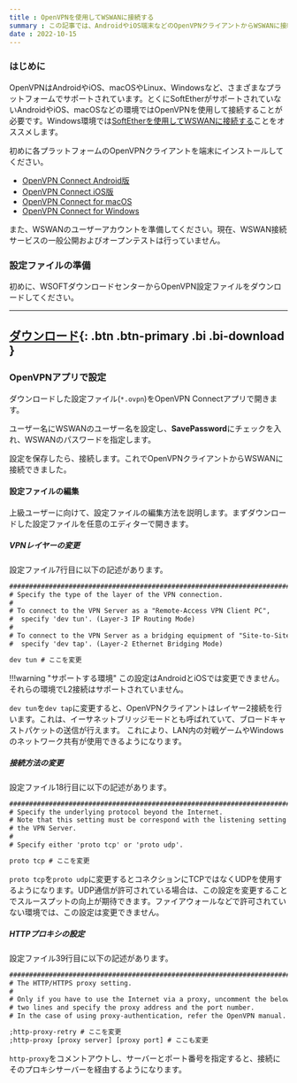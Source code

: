 ```yaml
---
title : OpenVPNを使用してWSWANに接続する
summary : この記事では、AndroidやiOS端末などのOpenVPNクライアントからWSWANに接続する方法について説明します
date : 2022-10-15
---
```


### はじめに
OpenVPNはAndroidやiOS、macOSやLinux、Windowsなど、さまざまなプラットフォームでサポートされています。とくにSoftEtherがサポートされていないAndroidやiOS、macOSなどの環境ではOpenVPNを使用して接続することが必要です。Windows環境では[SoftEtherを使用してWSWANに接続する](./connect-from-softether.md)ことをオススメします。

初めに各プラットフォームのOpenVPNクライアントを端末にインストールしてください。

- [OpenVPN Connect Android版](https://play.google.com/store/apps/details?id=net.openvpn.openvpn)
- [OpenVPN Connect iOS版](https://apps.apple.com/jp/app/openvpn-connect/id590379981)
- [OpenVPN Connect for macOS](https://openvpn.net/client-connect-vpn-for-mac-os/)
- [OpenVPN Connect for Windows](https://openvpn.net/client-connect-vpn-for-windows/)

また、WSWANのユーザーアカウントを準備してください。現在、WSWAN接続サービスの一般公開およびオープンテストは行っていません。

### 設定ファイルの準備
初めに、WSOFTダウンロードセンターからOpenVPN設定ファイルをダウンロードしてください。

---
[ ダウンロード](https://download.wsoft.ws/WS00129){: .btn .btn-primary .bi .bi-download }
---

### OpenVPNアプリで設定
ダウンロードした設定ファイル(`*.ovpn`)をOpenVPN Connectアプリで開きます。

ユーザー名にWSWANのユーザー名を設定し、**SavePassword**にチェックを入れ、WSWANのパスワードを指定します。

設定を保存したら、接続します。これでOpenVPNクライアントからWSWANに接続できました。

#### 設定ファイルの編集
上級ユーザーに向けて、設定ファイルの編集方法を説明します。まずダウンロードした設定ファイルを任意のエディターで開きます。

##### VPNレイヤーの変更
設定ファイル7行目に以下の記述があります。

```txt title="wsnet-wan-openvpn-config.ovpn"
###############################################################################
# Specify the type of the layer of the VPN connection.
#
# To connect to the VPN Server as a "Remote-Access VPN Client PC",
#  specify 'dev tun'. (Layer-3 IP Routing Mode)
#
# To connect to the VPN Server as a bridging equipment of "Site-to-Site VPN",
#  specify 'dev tap'. (Layer-2 Ethernet Bridging Mode)

dev tun # ここを変更
```

!!!warning "サポートする環境"
    この設定はAndroidとiOSでは変更できません。それらの環境でL2接続はサポートされていません。

`dev tun`を`dev tap`に変更すると、OpenVPNクライアントはレイヤー2接続を行います。これは、イーサネットブリッジモードとも呼ばれていて、ブロードキャストパケットの送信が行えます。
これにより、LAN内の対戦ゲームやWindowsのネットワーク共有が使用できるようになります。


##### 接続方法の変更
設定ファイル18行目に以下の記述があります。

```txt title="wsnet-wan-openvpn-config.ovpn"
###############################################################################
# Specify the underlying protocol beyond the Internet.
# Note that this setting must be correspond with the listening setting on
# the VPN Server.
#
# Specify either 'proto tcp' or 'proto udp'.

proto tcp # ここを変更
```

`proto tcp`を`proto udp`に変更するとコネクションにTCPではなくUDPを使用するようになります。UDP通信が許可されている場合は、この設定を変更することでスルースプットの向上が期待できます。ファイアウォールなどで許可されていない環境では、この設定は変更できません。

##### HTTPプロキシの設定
設定ファイル39行目に以下の記述があります。

```txt title="wsnet-wan-openvpn-config.ovpn"
###############################################################################
# The HTTP/HTTPS proxy setting.
#
# Only if you have to use the Internet via a proxy, uncomment the below
# two lines and specify the proxy address and the port number.
# In the case of using proxy-authentication, refer the OpenVPN manual.

;http-proxy-retry # ここを変更
;http-proxy [proxy server] [proxy port] # ここも変更
```

`http-proxy`をコメントアウトし、サーバーとポート番号を指定すると、接続にそのプロキシサーバーを経由するようになります。